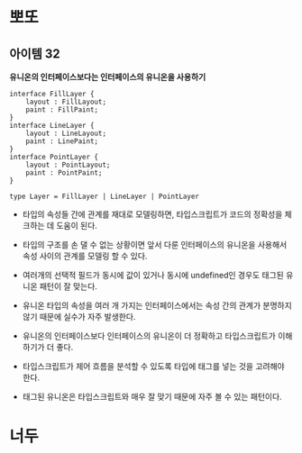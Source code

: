 # 뽀또

## 아이템 32

**유니온의 인터페이스보다는 인터페이스의 유니온을 사용하기**

```tsx
interface FillLayer {
    layout : FillLayout;
    paint : FillPaint;
}
interface LineLayer {
    layout : LineLayout;
    paint : LinePaint;
}
interface PointLayer {
    layout : PointLayout;
    paint : PointPaint;
}

type Layer = FillLayer | LineLayer | PointLayer
```

- 타입의 속성들 간에 관계를 재대로 모델링하면, 타입스크립트가 코드의 정확성을 체크하는 데 도움이 된다.
- 타입의 구조를 손 댈 수 없는 상황이면 앞서 다룬 인터페이스의 유니온을 사용해서 속성 사이의 관계를 모델링 할 수 있다.
- 여러개의 선택적 필드가 동시에 값이 있거나 동시에 undefined인 경우도 태그된 유니온 패턴이 잘 맞는다.
- 유니온 타입의 속성을 여러 개 가지는 인터페이스에서는 속성 간의 관계가 분명하지 않기 때문에 실수가 자주 발생한다.

- 유니온의 인터페이스보다 인터페이스의 유니온이 더 정확하고 타입스크립트가 이해하기가 더 좋다.
- 타입스크립트가 제어 흐름을 분석할 수 있도록 타입에 태그를 넣는 것을 고려해야 한다.
- 태그된 유니온은 타입스크립트와 매우 잘 맞기 때문에 자주 볼 수 있는 패턴이다.

# 너두

